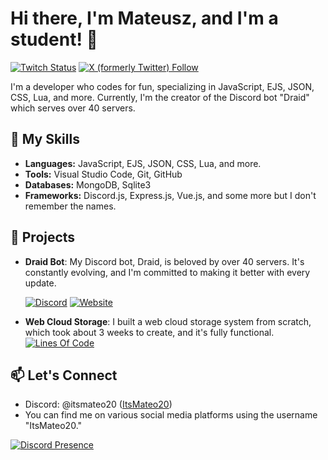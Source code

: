 # Hi there, I'm Mateusz, and I'm a student! 👋

[![Twitch Status](https://img.shields.io/twitch/status/itsmateo20?style=for-the-badge&labelColor=%23431094&color=%23250952)](https://www.twitch.tv/itsmateo20)
[![X (formerly Twitter) Follow](https://img.shields.io/twitter/follow/ItsMateo20?style=for-the-badge)](https://twitter.com/intent/follow?original_referer=https://github.com/ItsMateo20&screen_name=ItsMateo20)

I'm a developer who codes for fun, specializing in JavaScript, EJS, JSON, CSS, Lua, and more. Currently, I'm the creator of the Discord bot "Draid" which serves over 40 servers.

## 🚀 My Skills

- **Languages:** JavaScript, EJS, JSON, CSS, Lua, and more.
- **Tools:** Visual Studio Code, Git, GitHub
- **Databases:** MongoDB, Sqlite3
- **Frameworks:** Discord.js, Express.js, Vue.js, and some more but I don't remember the names.

## 🌟 Projects

- **Draid Bot**: My Discord bot, Draid, is beloved by over 40 servers. It's constantly evolving, and I'm committed to making it better with every update.

  [![Discord](https://img.shields.io/discord/831828880016408637?style=for-the-badge&label=Community%20Server&labelColor=%23103e94&color=%2308204d)](https://draid.vercel.app/support)
  [![Website](https://img.shields.io/website?up_message=ONLINE&up_color=%2310946a&down_message=OFFLINE&down_color=%23941010&url=https%3A%2F%2Fdraid.vercel.app&style=for-the-badge&label=Draid%20Dashboard&labelColor=%23103e94)](https://draid.vercel.app)

- **Web Cloud Storage**: I built a web cloud storage system from scratch, which took about 3 weeks to create, and it's fully functional.
  [![Lines Of Code](https://tokei.rs/b1/github/ItsMateo20/Cloud?style=for-the-badge&color=%23103e94)](https://github.com/ItsMateo20/Cloud)

## 📫 Let's Connect

- Discord: @itsmateo20 ([ItsMateo20](https://discord.com/users/630812692659044352))
- You can find me on various social media platforms using the username "ItsMateo20."

[![Discord Presence](https://lanyard.cnrad.dev/api/630812692659044352)](https://discord.com/users/630812692659044352)

